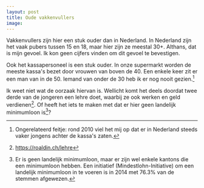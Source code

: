 ```yaml
---
layout: post
title: Oude vakkenvullers
image:
---
```


Vakkenvullers zijn hier een stuk ouder dan in Nederland. In Nederland zijn het vaak pubers tussen 15 en 18, maar hier zijn ze meestal 30+. Althans, dat is mijn gevoel. Ik kon geen cijfers vinden om dit gevoel te bevestigen.

Ook het kassapersoneel is een stuk ouder. In onze supermarkt worden de meeste kassa's bezet door vrouwen van boven de 40. Een enkele keer zit er een man van in de 50. Iemand van onder de 30 heb ik er nog nooit gezien.[^3]

Ik weet niet wat de oorzaak hiervan is. Wellicht komt het deels doordat twee derde van de jongeren een lehre doet, waarbij ze ook werken en geld verdienen[^1]. Of heeft het iets te maken met dat er hier geen landelijk minimumloon is[^2]?

[^1]: <https://roaldin.ch/lehre>
[^2]: Er is geen landelijk minimumloon, maar er zijn wel enkele kantons die een minimumloon hebben. Een initiatief (Mindestlohn-Initiative) om een landelijk minimumloon in te voeren is in 2014 met 76.3% van de stemmen afgewezen.
[^3]: Ongerelateerd feitje: rond 2010 viel het mij op dat er in Nederland steeds vaker jongens achter de kassa's zaten.
